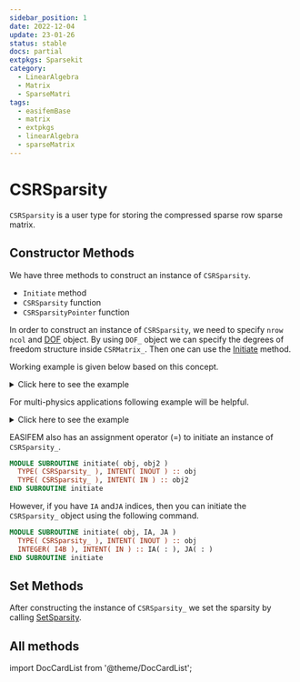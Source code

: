 ```yaml
---
sidebar_position: 1
date: 2022-12-04
update: 23-01-26
status: stable
docs: partial
extpkgs: Sparsekit
category:
  - LinearAlgebra
  - Matrix
  - SparseMatri
tags:
  - easifemBase
  - matrix
  - extpkgs
  - linearAlgebra
  - sparseMatrix
---
```


# CSRSparsity

`CSRSparsity` is a user type for storing the compressed sparse row sparse matrix.

## Constructor Methods

We have three methods to construct an instance of `CSRSparsity`.

- `Initiate` method
- `CSRSparsity` function
- `CSRSparsityPointer` function

In order to construct an instance of `CSRSparsity`, we need to specify `nrow` `ncol` and [DOF](/docs-api/DOF) object. By using `DOF_` object we can specify the degrees of freedom structure inside `CSRMatrix_`. Then one can use the [Initiate](/docs-api/CSRSparsity/Initiate) method.

Working example is given below based on this concept.

<details>
<summary>Click here to see the example</summary>
<div>

import EXAMPLE40 from "./examples/_Initiate_test_1.md";

<EXAMPLE40 />

</div>
</details>

For multi-physics applications following example will be helpful.

<details>
<summary>Click here to see the example</summary>
<div>

import EXAMPLE49 from "./examples/_Initiate_test_2.md";

<EXAMPLE49 />

</div>
</details>

EASIFEM also has an assignment operator (=) to initiate an instance of `CSRSparsity_`.

```fortran
MODULE SUBROUTINE initiate( obj, obj2 )
  TYPE( CSRSparsity_ ), INTENT( INOUT ) :: obj
  TYPE( CSRSparsity_ ), INTENT( IN ) :: obj2
END SUBROUTINE initiate
```

However, if you have `IA` and`JA` indices, then you can initiate the `CSRSparsity_` object using the following command.

```fortran
MODULE SUBROUTINE initiate( obj, IA, JA )
  TYPE( CSRSparsity_ ), INTENT( INOUT ) :: obj
  INTEGER( I4B ), INTENT( IN ) :: IA( : ), JA( : )
END SUBROUTINE initiate
```

## Set Methods

After constructing the instance of `CSRSparsity_` we set the sparsity by calling [SetSparsity](/docs-api/CSRSparsity/SetSparsity).

## All methods

import DocCardList from '@theme/DocCardList';

<DocCardList />
